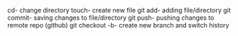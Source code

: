 cd- change directory
touch- create new file
git add- adding file/directory
git commit- saving changes to file/directory
git push- pushing changes to remote repo (github)
git checkout -b- create new branch and switch 
history
